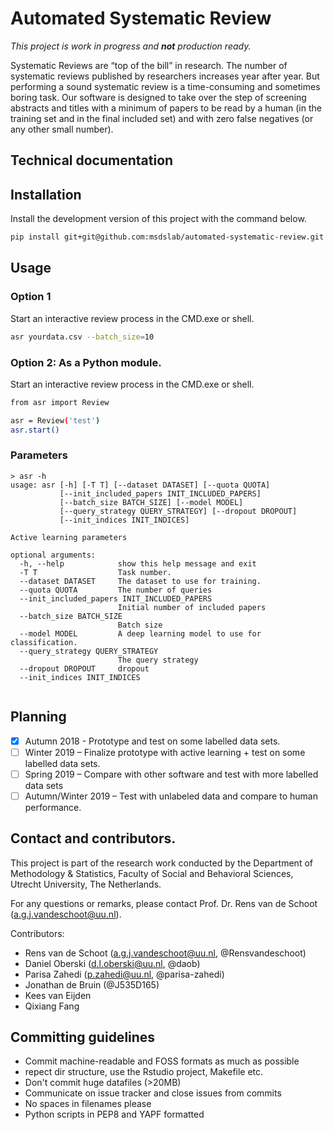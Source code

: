 # Automated Systematic Review

*This project is work in progress and **not** production ready.*

Systematic Reviews are “top of the bill” in research. The number of systematic
reviews published by researchers increases year after year. But performing a
sound systematic review is a time-consuming and sometimes boring task. Our
software is designed to take over the step of screening abstracts and titles
with a minimum of papers to be read by a human (in the training set and in the
final included set) and with zero false negatives (or any other small number). 

## Technical documentation

## Installation

Install the development version of this project with the command below.

``` bash
pip install git+git@github.com:msdslab/automated-systematic-review.git
```

## Usage 

### Option 1

Start an interactive review process in the CMD.exe or shell. 

``` bash
asr yourdata.csv --batch_size=10 
```

### Option 2: As a Python module.

Start an interactive review process in the CMD.exe or shell. 

``` bash
from asr import Review

asr = Review('test')
asr.start()

```

### Parameters

```
> asr -h
usage: asr [-h] [-T T] [--dataset DATASET] [--quota QUOTA]
           [--init_included_papers INIT_INCLUDED_PAPERS]
           [--batch_size BATCH_SIZE] [--model MODEL]
           [--query_strategy QUERY_STRATEGY] [--dropout DROPOUT]
           [--init_indices INIT_INDICES]

Active learning parameters

optional arguments:
  -h, --help            show this help message and exit
  -T T                  Task number.
  --dataset DATASET     The dataset to use for training.
  --quota QUOTA         The number of queries
  --init_included_papers INIT_INCLUDED_PAPERS
                        Initial number of included papers
  --batch_size BATCH_SIZE
                        Batch size
  --model MODEL         A deep learning model to use for classification.
  --query_strategy QUERY_STRATEGY
                        The query strategy
  --dropout DROPOUT     dropout
  --init_indices INIT_INDICES


```


## Planning

- [x] Autumn 2018 - Prototype and test on some labelled data sets. 
- [ ] Winter 2019 – Finalize prototype with active learning + test on some labelled data sets.
- [ ] Spring 2019 – Compare with other software and test with more labelled data sets
- [ ] Autumn/Winter 2019 – Test with unlabeled data and compare to human performance.

## Contact and contributors. 

This project is part of the research work conducted by the Department of Methodology & Statistics,  Faculty of Social and Behavioral Sciences,  Utrecht University,  The Netherlands.

For any questions or remarks, please contact Prof. Dr. Rens van de Schoot (a.g.j.vandeschoot@uu.nl). 

Contributors: 

- Rens van de Schoot (a.g.j.vandeschoot@uu.nl, @Rensvandeschoot)
- Daniel Oberski (d.l.oberski@uu.nl, @daob)
- Parisa Zahedi (p.zahedi@uu.nl, @parisa-zahedi)
- Jonathan de Bruin (@J535D165)
- Kees van Eijden
- Qixiang Fang

## Committing guidelines

  * Commit machine-readable and FOSS formats as much as possible
  * repect dir structure, use the Rstudio project, Makefile etc.
  * Don't commit huge datafiles (>20MB)
  * Communicate on issue tracker and close issues from commits
  * No spaces in filenames please
  * Python scripts in PEP8 and YAPF formatted
 

